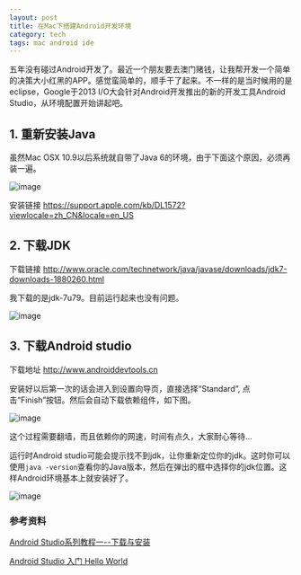 ```yaml
---
layout: post
title: 在Mac下搭建Android开发环境
category: tech 
tags: mac android ide
---
```


五年没有碰过Android开发了。最近一个朋友要去澳门赌钱，让我帮开发一个简单的决策大小红黑的APP。感觉蛮简单的，顺手干了起来。不一样的是当时候用的是eclipse，Google于2013 I/O大会针对Android开发推出的新的开发工具Android Studio，从环境配置开始讲起吧。

## 1. 重新安装Java

虽然Mac OSX 10.9以后系统就自带了Java 6的环境，由于下面这个原因，必须再装一遍。

![image](https://cdn.kelu.org/blog/2015/09/blog_20141220102933375.jpg)

安装链接  <https://support.apple.com/kb/DL1572?viewlocale=zh_CN&locale=en_US>

## 2. 下载JDK

下载链接 <http://www.oracle.com/technetwork/java/javase/downloads/jdk7-downloads-1880260.html>

我下载的是jdk-7u79。目前运行起来也没有问题。



![image](https://cdn.kelu.org/blog/2015/09/blog_AndroidStudio_03.jpg)


## 3. 下载Android studio

下载地址 <http://www.androiddevtools.cn>

安装好以后第一次的话会进入到设置向导页，直接选择“Standard”, 点击“Finish”按钮。然后会自动下载依赖组件，如下图。

![image](https://cdn.kelu.org/blog/2015/09/blog_studio_wizard4.jpg.jpeg)

这个过程需要翻墙，而且依赖你的网速，时间有点久，大家耐心等待…

运行时Android studio可能会提示找不到jdk，让你重新定位你的jdk。这时你可以使用`java -version`查看你的Java版本，然后在弹出的框中选择你的jdk位置。这样Android环境基本上就安装好了。

![image](https://cdn.kelu.org/blog/2015/09/blog_1.pic_hd.jpg)

### 参考资料

[Android Studio系列教程一--下载与安装](http://stormzhang.com/devtools/2014/11/25/android-studio-tutorial1/)

[Android Studio 入门 Hello World](http://segmentfault.com/a/1190000002924501)

